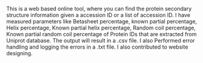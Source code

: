 This is a web based online tool, where you can find the protein secondary structure information given a accession ID or a list of accession ID.
I have measured parameters like Betasheet percentage, known partial percentage, Helix percentage, Known partial helix percentage, Random coil percentage, Known partial random coil percentage of Protein IDs that are extracted from Uniprot database. The output will result in a .csv file. I also Performed error handling and logging the errors in a .txt file.
I also contributed to website designing. 
